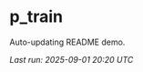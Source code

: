 # p_train

Auto-updating README demo.

<!--START_SECTION:status-->
_Last run: 2025-09-01 20:20 UTC_
<!--END_SECTION:status-->



































































































































































































































































































